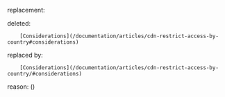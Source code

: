 replacement:

deleted:

		[Considerations](/documentation/articles/cdn-restrict-access-by-country#considerations)

replaced by:

		[Considerations](/documentation/articles/cdn-restrict-access-by-country/#considerations)

reason: ()

